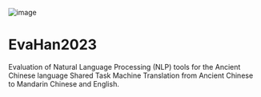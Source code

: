 ![image](https://user-images.githubusercontent.com/54113513/201254029-e63dd695-22aa-4419-ac01-7fc34326625a.png)
# EvaHan2023
Evaluation of Natural Language Processing (NLP) tools for the Ancient Chinese language
Shared Task
  Machine Translation from Ancient Chinese to Mandarin Chinese and English.
 

